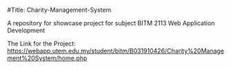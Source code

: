 #Title:  Charity-Management-System

A repository for showcase project for subject BITM 2113 Web Application Development

The Link for the Project: https://webapp.utem.edu.my/student/bitm/B031910426/Charity%20Management%20System/home.php
